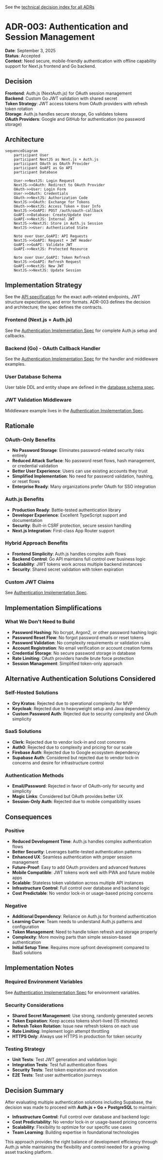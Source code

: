 See the [technical decision index for all ADRs](../technical-decisions.md)

# ADR-003: Authentication and Session Management

**Date**: September 3, 2025  
**Status**: Accepted  
**Context**: Need secure, mobile-friendly authentication with offline capability support for Next.js frontend and Go backend.

## Decision

**Frontend**: Auth.js (NextAuth.js) for OAuth session management  
**Backend**: Custom Go JWT validation with shared secret  
**Token Strategy**: JWT access tokens from OAuth providers with refresh token rotation  
**Storage**: Auth.js handles secure storage, Go validates tokens  
**OAuth Providers**: Google and GitHub for authentication (no password storage)

## Architecture

```mermaid
sequenceDiagram
    participant User
    participant NextJS as Next.js + Auth.js
    participant OAuth as OAuth Provider
    participant GoAPI as Go API
    participant Database

    User->>NextJS: Login Request
    NextJS->>OAuth: Redirect to OAuth Provider
    OAuth->>User: Login Form
    User->>OAuth: Credentials
    OAuth->>NextJS: Authorization Code
    NextJS->>OAuth: Exchange for Tokens
    OAuth->>NextJS: Access Token + User Info
    NextJS->>GoAPI: POST /auth/oauth-callback
    GoAPI->>Database: Create/Update User
    GoAPI->>NextJS: Internal JWT
    NextJS->>NextJS: Store in Auth.js Session
    NextJS->>User: Authenticated State

    Note over User,GoAPI: API Requests
    NextJS->>GoAPI: Request + JWT Header
    GoAPI->>GoAPI: Validate JWT
    GoAPI->>NextJS: Protected Resource

    Note over User,GoAPI: Token Refresh
    NextJS->>GoAPI: Refresh Request
    GoAPI->>NextJS: New JWT
    NextJS->>NextJS: Update Session
```

## Implementation Strategy

See the [API specification](../implementation-specs/api-specification.md) for the exact auth-related endpoints, JWT structure expectations, and error formats. ADR-003 defines the decision and architecture; the spec defines the contracts.

### Frontend (Next.js + Auth.js)

See the [Authentication Implementation Spec](../implementation-specs/authentication.md) for complete Auth.js setup and callbacks.

### Backend (Go) - OAuth Callback Handler

See the [Authentication Implementation Spec](../implementation-specs/authentication.md) for the handler and middleware examples.

### User Database Schema

User table DDL and entity shape are defined in the [database schema spec](../implementation-specs/database-schema.md).

### JWT Validation Middleware

Middleware example lives in the [Authentication Implementation Spec](../implementation-specs/authentication.md).

## Rationale

### OAuth-Only Benefits

- **No Password Storage**: Eliminates password-related security risks entirely
- **Reduced Attack Surface**: No password reset flows, hash management, or credential validation
- **Better User Experience**: Users can use existing accounts they trust
- **Simplified Implementation**: No need for password validation, hashing, or reset flows
- **Enterprise Ready**: Many organizations prefer OAuth for SSO integration

### Auth.js Benefits

- **Production Ready**: Battle-tested authentication library
- **Developer Experience**: Excellent TypeScript support and documentation
- **Security**: Built-in CSRF protection, secure session handling
- **Next.js Integration**: First-class App Router support

### Hybrid Approach Benefits

- **Frontend Simplicity**: Auth.js handles complex auth flows
- **Backend Control**: Go API maintains full control over business logic
- **Scalability**: JWT tokens work across multiple backend instances
- **Security**: Shared secret validation with token expiration

### Custom JWT Claims

See [Authentication Implementation Spec](../implementation-specs/authentication.md).

## Implementation Simplifications

### What We Don't Need to Build

- **Password Hashing**: No bcrypt, Argon2, or other password hashing logic
- **Password Reset Flow**: No forgot password emails or reset tokens
- **Password Validation**: No complexity requirements or validation rules
- **Account Registration**: No email verification or account creation forms
- **Credential Storage**: No secure password storage in database
- **Rate Limiting**: OAuth providers handle brute force protection
- **Session Management**: Simplified token-only approach

## Alternative Authentication Solutions Considered

### Self-Hosted Solutions

- **Ory Kratos**: Rejected due to operational complexity for MVP
- **Keycloak**: Rejected due to heavyweight setup and Java dependency
- **Custom Password Auth**: Rejected due to security complexity and OAuth simplicity

### SaaS Solutions

- **Clerk**: Rejected due to vendor lock-in and cost concerns
- **Auth0**: Rejected due to complexity and pricing for our scale
- **Firebase Auth**: Rejected due to Google ecosystem dependency
- **Supabase Auth**: Considered but rejected due to vendor lock-in concerns and desire for infrastructure control

### Authentication Methods

- **Email/Password**: Rejected in favor of OAuth-only for security and simplicity
- **Magic Links**: Considered but OAuth provides better UX
- **Session-Only Auth**: Rejected due to mobile compatibility issues

## Consequences

### Positive

- **Reduced Development Time**: Auth.js handles complex authentication flows
- **Better Security**: Leverages battle-tested authentication patterns
- **Enhanced UX**: Seamless authentication with proper session management
- **Future-Proof**: Easy to add OAuth providers and advanced features
- **Mobile Compatible**: JWT tokens work well with PWA and future mobile apps
- **Scalable**: Stateless token validation across multiple API instances
- **Infrastructure Control**: Full control over database and backend logic
- **Cost Predictable**: No vendor lock-in or usage-based pricing concerns

### Negative

- **Additional Dependency**: Reliance on Auth.js for frontend authentication
- **Learning Curve**: Team needs to understand Auth.js patterns and configuration
- **Token Management**: Need to handle token refresh and storage properly
- **Complexity**: More moving parts than simple session-based authentication
- **Initial Setup Time**: Requires more upfront development compared to BaaS solutions

## Implementation Notes

### Required Environment Variables

See [Authentication Implementation Spec](../implementation-specs/authentication.md) for environment variables.

### Security Considerations

- **Shared Secret Management**: Use strong, randomly generated secrets
- **Token Expiration**: Keep access tokens short-lived (15 minutes)
- **Refresh Token Rotation**: Issue new refresh tokens on each use
- **Rate Limiting**: Implement login attempt throttling
- **HTTPS Only**: Always use HTTPS in production for token security

### Testing Strategy

- **Unit Tests**: Test JWT generation and validation logic
- **Integration Tests**: Test full authentication flows
- **Security Tests**: Test token expiration and revocation
- **E2E Tests**: Test user authentication journeys

## Decision Summary

After evaluating multiple authentication solutions including Supabase, the decision was made to proceed with **Auth.js + Go + PostgreSQL** to maintain:

- **Infrastructure Control**: Full control over database and backend logic
- **Cost Predictability**: No vendor lock-in or usage-based pricing concerns
- **Scalability**: Flexibility to optimize for our specific use cases
- **Team Learning**: Building expertise in foundational technologies

This approach provides the right balance of development efficiency through Auth.js while maintaining the flexibility and control needed for a growing asset tracking platform.
